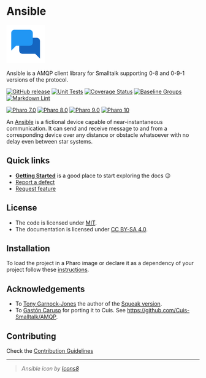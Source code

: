 # Ansible

![Logo](assets/logos/logo.svg)

Ansible is a AMQP client library for Smalltalk supporting 0-8 and 0-9-1
 versions of the protocol.

[![GitHub release](https://img.shields.io/github/release/ba-st/Ansible.svg)](https://github.com/ba-st/Ansible/releases/latest)
[![Unit Tests](https://github.com/ba-st/Ansible/actions/workflows/unit-tests.yml/badge.svg)](https://github.com/ba-st/Ansible/actions/workflows/unit-tests.yml)
[![Coverage Status](https://codecov.io/gh/ba-st/Ansible/coverage.svg?branch=release-candidate)](https://codecov.io/gh/ba-st/Ansible/branch/release-candidate)
[![Baseline Groups](https://github.com/ba-st/Ansible/actions/workflows/loading-groups.yml/badge.svg)](https://github.com/ba-st/Ansible/actions/workflows/loading-groups.yml)
[![Markdown Lint](https://github.com/ba-st/Ansible/actions/workflows/markdown-lint.yml/badge.svg)](https://github.com/ba-st/Ansible/actions/workflows/markdown-lint.yml)

[![Pharo 7.0](https://img.shields.io/badge/Pharo-7.0-informational)](https://pharo.org)
[![Pharo 8.0](https://img.shields.io/badge/Pharo-8.0-informational)](https://pharo.org)
[![Pharo 9.0](https://img.shields.io/badge/Pharo-9.0-informational)](https://pharo.org)
[![Pharo 10](https://img.shields.io/badge/Pharo-10-informational)](https://pharo.org)

An [Ansible](https://en.wikipedia.org/wiki/Ansible) is a fictional device
capable of near-instantaneous communication. It can send and receive message
to and from a corresponding device over any distance or obstacle whatsoever
with no delay even between star systems.

## Quick links

- [**Getting Started**](docs/README.md) is a good place to start
  exploring the docs 😉
- [Report a defect](https://github.com/ba-st/Ansible/issues/new?labels=Type%3A+Defect)
- [Request feature](https://github.com/ba-st/Ansible/issues/new?labels=Type%3A+Feature)

## License

- The code is licensed under [MIT](LICENSE).
- The documentation is licensed under [CC BY-SA 4.0](http://creativecommons.org/licenses/by-sa/4.0/).

## Installation

To load the project in a Pharo image or declare it as a dependency of your
project follow these [instructions](docs/Installation.md).

## Acknowledgements

- To [Tony Garnock-Jones](https://github.com/tonyg) the author of the [Squeak version](http://www.squeaksource.com/AMQP).
- To [Gastón Caruso](https://github.com/gstn-caruso) for porting it to Cuis. See
 <https://github.com/Cuis-Smalltalk/AMQP>.

## Contributing

Check the [Contribution Guidelines](CONTRIBUTING.md)

---
> *Ansible icon by [Icons8](https://icons8.com/icon/13724/chat)*
